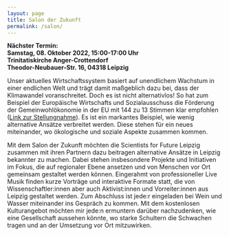 ```yaml
---
layout: page
title: Salon der Zukunft
permalink: /salon/
---
```


<b>Nächster Termin:<br> 
Samstag, 08. Oktober 2022, 15:00-17:00 Uhr<br>
Trinitatiskirche Anger-Crottendorf<br>
Theodor-Neubauer-Str. 16, 04318 Leipzig
</b>

Unser aktuelles Wirtschaftssystem basiert auf unendlichem Wachstum in einer endlichen Welt und trägt damit maßgeblich dazu bei, dass der Klimawandel voranschreitet. Doch es ist nicht alternativlos! So hat zum Beispiel der Europäische Wirtschafts und 
Sozialausschuss die Förderung der Gemeinwohlökonomie in der EU mit 144 zu 13 Stimmen klar empfohlen 
(<a href="https://eur-lex.europa.eu/legal-content/DE/TXT/?uri=CELEX%3A52015IE2060">Link zur Stellungnahme</a>). Es ist ein markantes Beispiel, wie wenig 
alternative Ansätze verbreitet werden. Diese stehen für ein neues miteinander, wo ökologische und soziale Aspekte zusammen kommen. 

Mit dem Salon der Zukunft möchten die Scientists for Future Leipzig zusammen mit ihren Partnern dazu beitragen alternative Ansätze in Leipzig bekannter zu machen. Dabei stehen insbesondere Projekte und Initiativen im Fokus, die auf regionaler Ebene ansetzen und von Menschen vor Ort gemeinsam gestaltet werden können. Eingerahmt von professioneller Live Musik finden kurze Vorträge und interaktive Formate statt, die von Wissenschaftler:innen aber auch Aktivist:innen und Vorreiter:innen aus Leipzig gestaltet werden. Zum Abschluss ist jede:r eingeladen bei Wein und Wasser miteinander ins Gespräch zu kommen. Mit dem kostenlosen Kulturangebot möchten mir jede:n ermuntern darüber nachzudenken, wie eine Gesellschaft aussehen könnte, wo starke Schultern die Schwachen tragen und an der Umsetzung vor Ort mitzuwirken.




